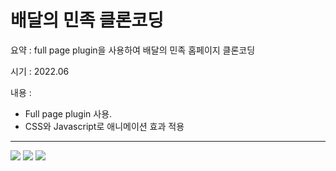 # 배달의 민족 클론코딩

요약 : full page plugin을 사용하여 배달의 민족 홈페이지 클론코딩

시기 : 2022.06

내용 : 
  - Full page plugin 사용.
  - CSS와 Javascript로 애니메이션 효과 적용

****
<img src="https://img.shields.io/badge/html5-E34F26?style=for-the-badge&logo=html5&logoColor=white"> <img src="https://img.shields.io/badge/css3-1572B6?style=for-the-badge&logo=css3&logoColor=white"> <img src="https://img.shields.io/badge/JavaScript-F7DF1E?style=for-the-badge&logo=JavaScript&logoColor=white">
